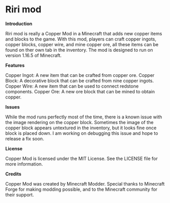 # Riri mod

**Introduction**

Riri mod is really a Copper Mod in a Minecraft that adds new copper items and blocks to the game. With this mod, players can craft copper ingots, copper blocks, copper wire, and mine copper ore, all these items can be found on ther own tab in the inventory. The mod is designed to run on version 1.16.5 of Minecraft.

**Features**

Copper Ingot: A new item that can be crafted from copper ore.
Copper Block: A decorative block that can be crafted from nine copper ingots.
Copper Wire: A new item that can be used to connect redstone components.
Copper Ore: A new ore block that can be mined to obtain copper.

**Issues**

While the mod runs perfectly most of the time, there is a known issue with the image rendering on the copper block. Sometimes the image of the copper block appears untextured in the inventory, but it looks fine once block is placed down. I am working on debugging this issue and hope to release a fix soon.

**License**

Copper Mod is licensed under the MIT License. See the LICENSE file for more information.

**Credits**

Copper Mod was created by Minecraft Modder. Special thanks to Minecraft Forge for making modding possible, and to the Minecraft community for their support.
